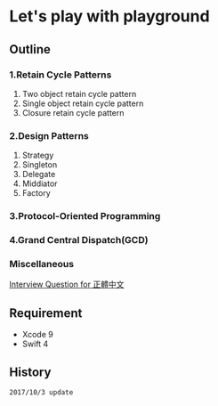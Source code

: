 # Let's play with playground

## Outline
### 1.Retain Cycle Patterns

1. Two object retain cycle pattern
2. Single object retain cycle pattern
3. Closure retain cycle pattern

### 2.Design Patterns

1. Strategy
2. Singleton
3. Delegate
4. Middiator
5. Factory

### 3.Protocol-Oriented Programming


### 4.Grand Central Dispatch(GCD) 


### Miscellaneous
[Interview Question for 正體中文](/interviews.md)
## Requirement

- Xcode 9
- Swift 4

## History
	2017/10/3 update



